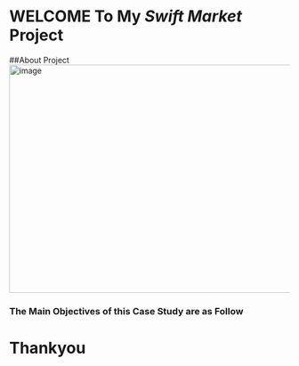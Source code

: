# WELCOME To My *Swift Market* Project
##About Project
<img src="https://i.pinimg.com/736x/27/ae/20/27ae2059744d3a7814f8fd5d75b1c47c.jpg" alt="image" width="900px" height="410px">
### The Main Objectives of this Case Study are as Follow


# Thankyou
